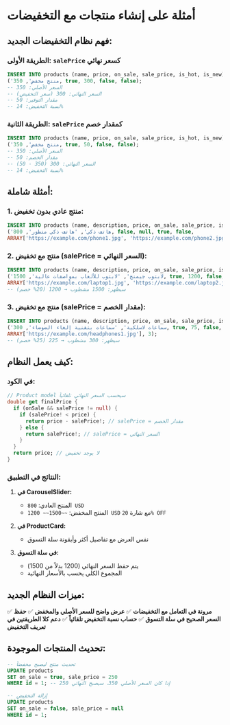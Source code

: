 # أمثلة على إنشاء منتجات مع التخفيضات

## فهم نظام التخفيضات الجديد:

### الطريقة الأولى: `salePrice` كسعر نهائي
```sql
INSERT INTO products (name, price, on_sale, sale_price, is_hot, is_new) VALUES
('منتج مخفض', 350, true, 300, false, false);
-- السعر الأصلي: 350
-- السعر النهائي: 300 (سعر التخفيض)
-- مقدار التوفير: 50
-- نسبة التخفيض: 14%
```

### الطريقة الثانية: `salePrice` كمقدار خصم
```sql
INSERT INTO products (name, price, on_sale, sale_price, is_hot, is_new) VALUES
('منتج مخفض', 350, true, 50, false, false);
-- السعر الأصلي: 350
-- مقدار الخصم: 50
-- السعر النهائي: 300 (350 - 50)
-- نسبة التخفيض: 14%
```

## أمثلة شاملة:

### 1. منتج عادي بدون تخفيض:
```sql
INSERT INTO products (name, description, price, on_sale, sale_price, is_hot, is_new, image_urls, category_id) VALUES
('هاتف ذكي', 'هاتف ذكي متطور', 800, false, null, true, false, 
ARRAY['https://example.com/phone1.jpg', 'https://example.com/phone2.jpg'], 1);
```

### 2. منتج مع تخفيض (salePrice = السعر النهائي):
```sql
INSERT INTO products (name, description, price, on_sale, sale_price, is_hot, is_new, image_urls, category_id) VALUES
('لابتوب جيمنج', 'لابتوب للألعاب بمواصفات عالية', 1500, true, 1200, false, true, 
ARRAY['https://example.com/laptop1.jpg', 'https://example.com/laptop2.jpg'], 2);
-- سيظهر: 1500 مشطوب → 1200 (20% خصم)
```

### 3. منتج مع تخفيض (salePrice = مقدار الخصم):
```sql
INSERT INTO products (name, description, price, on_sale, sale_price, is_hot, is_new, image_urls, category_id) VALUES
('سماعات لاسلكية', 'سماعات بتقنية إلغاء الضوضاء', 300, true, 75, false, false, 
ARRAY['https://example.com/headphones1.jpg'], 3);
-- سيظهر: 300 مشطوب → 225 (25% خصم)
```

## كيف يعمل النظام:

### في الكود:
```dart
// Product model سيحسب السعر النهائي تلقائياً
double get finalPrice {
  if (onSale && salePrice != null) {
    if (salePrice! < price) {
      return price - salePrice!; // salePrice = مقدار الخصم
    } else {
      return salePrice!; // salePrice = السعر النهائي
    }
  }
  return price; // لا يوجد تخفيض
}
```

### النتائج في التطبيق:

1. **في CarouselSlider:**
   - المنتج العادي: `800 USD`
   - المنتج المخفض: `~~1500~~ 1200 USD` مع شارة `20% OFF`

2. **في ProductCard:**
   - نفس العرض مع تفاصيل أكثر وأيقونة سلة التسوق

3. **في سلة التسوق:**
   - يتم حفظ السعر النهائي (1200 بدلاً من 1500)
   - المجموع الكلي يحسب بالأسعار النهائية

## ميزات النظام الجديد:

✅ **مرونة في التعامل مع التخفيضات**
✅ **عرض واضح للسعر الأصلي والمخفض**
✅ **حفظ السعر الصحيح في سلة التسوق**
✅ **حساب نسبة التخفيض تلقائياً**
✅ **دعم كلا الطريقتين في تعريف التخفيض**

## تحديث المنتجات الموجودة:

```sql
-- تحديث منتج ليصبح مخفضاً
UPDATE products 
SET on_sale = true, sale_price = 250 
WHERE id = 1; -- إذا كان السعر الأصلي 350، سيصبح النهائي 250

-- إزالة التخفيض
UPDATE products 
SET on_sale = false, sale_price = null 
WHERE id = 1;
```
